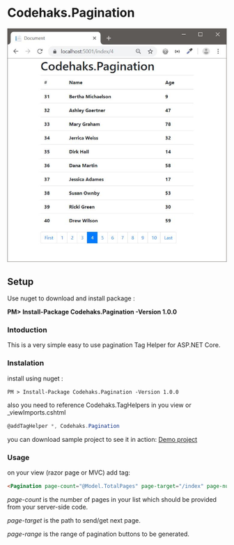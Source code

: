 # Codehaks.Pagination

![alt text](https://github.com/codehaks/Codehaks.Pagination/blob/master/pagination.JPG "codehaks.pagination")

## Setup
Use nuget to download and install package :

**PM> Install-Package Codehaks.Pagination -Version 1.0.0**

### Intoduction
This is a very simple easy to use pagination Tag Helper for ASP.NET Core.

### Instalation
install using nuget :
~~~code
PM > Install-Package Codehaks.Pagination -Version 1.0.0
~~~

also you need to reference Codehaks.TagHelpers in you view or _viewImports.cshtml 
~~~csharp
@addTagHelper *, Codehaks.Pagination
~~~

you can download sample project to see it in action:
[Demo project](https://github.com/codehaks/Codehaks.Pagination/tree/master/PeopleApp)

### Usage
on your view (razor page or MVC) add <Pagination> tag:
  ~~~html
  <Pagination page-count="@Model.TotalPages" page-target="/index" page-number="@Model.PageNumber" page-range="10"></Pagination>
  ~~~
  
 *page-count* is the number of pages in your list which should be provided from your server-side code.
 
 *page-target* is the path to send/get next page.
 
 *page-range* is the range of pagination buttons to be generated. 
